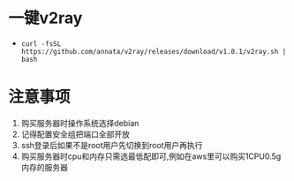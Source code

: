 # 一键v2ray

- `curl -fsSL https://github.com/annata/v2ray/releases/download/v1.0.1/v2ray.sh | bash`

# 注意事项
1. 购买服务器时操作系统选择debian
2. 记得配置安全组把端口全部开放
3. ssh登录后如果不是root用户先切换到root用户再执行
4. 购买服务器时cpu和内存只需选最低配即可,例如在aws里可以购买1CPU0.5g内存的服务器
